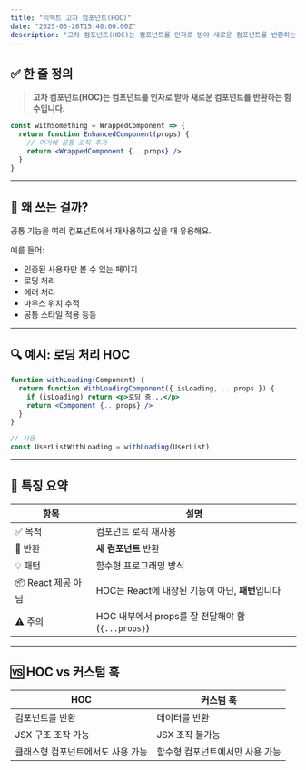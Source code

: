 ```yaml
---
title: "리액트 고차 컴포넌트(HOC)"
date: "2025-05-26T15:40:00.00Z"
description: "고차 컴포넌트(HOC)는 컴포넌트를 인자로 받아 새로운 컴포넌트를 반환하는 함수입니다."
---
```


## ✅ 한 줄 정의

> **고차 컴포넌트(HOC)는 컴포넌트를 인자로 받아 새로운 컴포넌트를 반환하는 함수입니다.**

```jsx
const withSomething = WrappedComponent => {
  return function EnhancedComponent(props) {
    // 여기에 공통 로직 추가
    return <WrappedComponent {...props} />
  }
}
```

---

## 🧠 왜 쓰는 걸까?

공통 기능을 여러 컴포넌트에서 재사용하고 싶을 때 유용해요.

예를 들어:

- 인증된 사용자만 볼 수 있는 페이지
- 로딩 처리
- 에러 처리
- 마우스 위치 추적
- 공통 스타일 적용 등등

---

## 🔍 예시: 로딩 처리 HOC

```jsx
function withLoading(Component) {
  return function WithLoadingComponent({ isLoading, ...props }) {
    if (isLoading) return <p>로딩 중...</p>
    return <Component {...props} />
  }
}

// 사용
const UserListWithLoading = withLoading(UserList)
```

---

## 📌 특징 요약

| 항목               | 설명                                               |
| ------------------ | -------------------------------------------------- |
| ✅ 목적            | 컴포넌트 로직 재사용                               |
| 🔁 반환            | **새 컴포넌트** 반환                               |
| 💡 패턴            | 함수형 프로그래밍 방식                             |
| 📦 React 제공 아님 | HOC는 React에 내장된 기능이 아닌, **패턴**입니다   |
| ⚠️ 주의            | HOC 내부에서 props를 잘 전달해야 함 (`{...props}`) |

---

## 🆚 HOC vs 커스텀 훅

| HOC                               | 커스텀 훅                       |
| --------------------------------- | ------------------------------- |
| 컴포넌트를 반환                   | 데이터를 반환                   |
| JSX 구조 조작 가능                | JSX 조작 불가능                 |
| 클래스형 컴포넌트에서도 사용 가능 | 함수형 컴포넌트에서만 사용 가능 |

